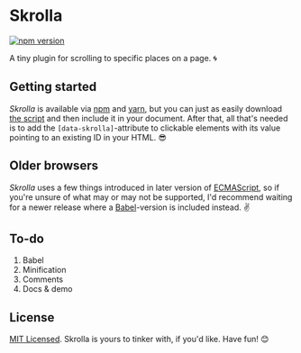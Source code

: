 # Skrolla

[![npm version](https://badge.fury.io/js/skrolla.svg)](https://badge.fury.io/js/skrolla)

A tiny plugin for scrolling to specific places on a page. :cyclone:

## Getting started

_Skrolla_ is available via [npm](//npmjs.com/package/skrolla) and [yarn](//yarnpkg.com/en/package/skrolla), but you can just as easily download [the script](src/skrolla.js) and then include it in your document. After that, all that's needed is to add the `[data-skrolla]`-attribute to clickable elements with its value pointing to an existing ID in your HTML. :sunglasses:

## Older browsers

_Skrolla_ uses a few things introduced in later version of [ECMAScript](//en.wikipedia.org/wiki/ECMAScript), so if you're unsure of what may or may not be supported, I'd recommend waiting for a newer release where a [Babel](//babeljs.io)-version is included instead. :v:

## To-do

1. Babel
2. Minification
3. Comments
4. Docs & demo

## License

[MIT Licensed](LICENSE). Skrolla is yours to tinker with, if you'd like. Have fun! :blush: